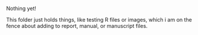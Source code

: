 Nothing yet!

This folder just holds things, like testing R files or images, which i am on the fence about adding to report, manual, or manuscript files. 